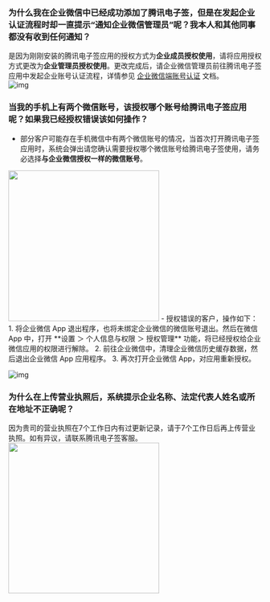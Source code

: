 ### 为什么我在企业微信中已经成功添加了腾讯电子签，但是在发起企业认证流程时却一直提示“通知企业微信管理员”呢？我本人和其他同事都没有收到任何通知？
是因为刚刚安装的腾讯电子签应用的授权方式为**企业成员授权使用**，请将应用授权方式更改为**企业管理员授权使用**。更改完成后，请企业微信管理员前往腾讯电子签应用中发起企业账号认证流程，详情参见  [企业微信端账号认证](https://cloud.tencent.com/document/product/1323/77414) 文档。          
![img](https://qcloudimg.tencent-cloud.cn/raw/a63c9d0e4078a6f218ce946a9afe1eea.png)        



### 当我的手机上有两个微信账号，该授权哪个账号给腾讯电子签应用呢？如果我已经授权错误该如何操作？
- 部分客户可能存在手机微信中有两个微信账号的情况，当首次打开腾讯电子签应用时，系统会弹出请您确认需要授权哪个微信账号给腾讯电子签使用，请务必选择**与企业微信授权一样的微信账号**。
<img style="width:300px; max-width: inherit;" src="https://qcloudimg.tencent-cloud.cn/raw/8e992ef0706cd9fe0a70a7e26a884a52.png" /> 
- 授权错误的客户，操作如下：
 1. 将企业微信 App 退出程序，也将未绑定企业微信的微信账号退出。然后在微信 App 中，打开 **设置 ＞ 个人信息与权限 ＞ 授权管理** 功能，将已经授权给企业微信应用的权限进行解除。
 2. 前往企业微信中，清理企业微信历史缓存数据，然后退出企业微信 App 应用程序。
 3. 再次打开企业微信 App，对应用重新授权。 

![img](https://qcloudimg.tencent-cloud.cn/raw/b52f6e12064a78c61ef14f6e8b4bab87.png)        



### 为什么在上传营业执照后，系统提示企业名称、法定代表人姓名或所在地址不正确呢？
因为贵司的营业执照在7个工作日内有过更新记录，请于7个工作日后再上传营业执照。如有异议，请联系腾讯电子签客服。
<img style="width:300px; max-width: inherit;" src="https://qcloudimg.tencent-cloud.cn/raw/a9c2bce0686bbf3b8a6b2be8614b1970.png" />  
